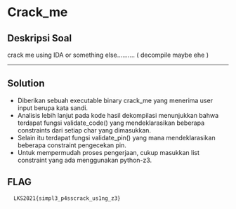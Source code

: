 # Crack_me
## Deskripsi Soal
crack me using IDA or something else.......... ( decompile maybe ehe )

---

## Solution
- Diberikan sebuah executable binary crack_me yang menerima user input berupa kata sandi.
- Analisis lebih lanjut pada kode hasil dekompilasi menunjukkan bahwa terdapat fungsi validate_code() yang mendeklarasikan beberapa constraints dari setiap char yang dimasukkan.
- Selain itu terdapat fungsi validate_pin() yang mana mendeklarasikan beberapa constraint pengecekan pin.
- Untuk mempermudah proses pengerjaan, cukup masukkan list constraint yang ada menggunakan python-z3.
## FLAG
```bash
  LKS2021{simpl3_p4sscrack_us1ng_z3}
```